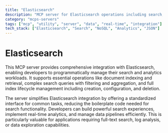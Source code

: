 ```yaml
---
title: "Elasticsearch"
description: "MCP server for Elasticsearch operations including search, indexing, and index management."
category: "mcps-servers"
tags: ["mcp", "utility", "server", "data", "real-time", "integration"]
tech_stack: ["Elasticsearch", "Search", "NoSQL", "Analytics", "JSON"]
---
```


# Elasticsearch

This MCP server provides comprehensive integration with Elasticsearch, enabling developers to programmatically manage their search and analytics workloads. It supports essential operations like document indexing and retrieval, complex search queries with filtering and aggregation, and full index lifecycle management including creation, configuration, and deletion.

The server simplifies Elasticsearch integration by offering a standardized interface for common tasks, reducing the boilerplate code needed for search functionality. Developers can build powerful search experiences, implement real-time analytics, and manage data pipelines efficiently. This is particularly valuable for applications requiring full-text search, log analysis, or data exploration capabilities.
